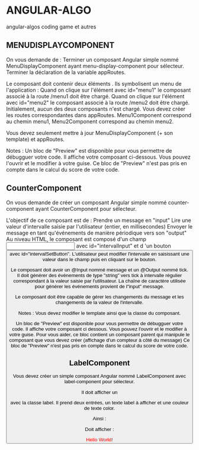 # ANGULAR-ALGO
angular-algos coding game et autres

## MENUDISPLAYCOMPONENT
On vous demande de :
Terminer un composant Angular simple nommé MenuDisplayComponent ayant menu-display-component pour sélecteur.
Terminer la déclaration de la variable appRoutes.
 
Le composant doit contenir deux éléments <a>. Ils symbolisent un menu de l'application :
Quand on clique sur l'élément <a> avec id="menu1" le composant associé à la route /menu1 doit être chargé.
Quand on clique sur l'élément <a> avec id="menu2" le composant associé à la route /menu2 doit être chargé.
Initialement, aucun des deux composants n'est chargé.
Vous devez créer les routes correspondantes dans appRoutes. Menu1Component correspond au chemin menu1, Menu2Component correspond au chemin menu2.
 
Vous devez seulement mettre à jour MenuDisplayComponent (+ son template) et appRoutes.
 
Notes : 
Un bloc de "Preview" est disponible pour vous permettre de débugguer votre code. Il affiche votre composant ci-dessous. Vous pouvez l'ouvrir et le modifier à votre guise.
Ce bloc de "Preview" n'est pas pris en compte dans le calcul du score de votre code.



## CounterComponent
On vous demande de créer un composant Angular simple nommé counter-component ayant  CounterComponent pour sélecteur.

L'objectif de ce composant est de :
Prendre un message en "input" Lire une valeur d'intervalle saisie par l'utilisateur (entier, en
millisecondes) Envoyer le message en tant qu'événements de manière périodique vers son "output"
Au niveau HTML, le composant est composé d'un champ <input> avec id="intervalInput" et d 'un bouton <button> avec id="intervalSetButton".
L'utilisateur peut modifier l'intervalle en saisissant une valeur dans le champ puis en cliquant sur le bouton.

Le composant doit avoir un @Input nommé message et un @Output nommé tick.
Il doit générer des événements de type "string" vers tick à intervalle régulier correspondant à la valeur saisie par
l'utilisateur. La chaîne de caractère utilisée pour générer les événements provient de l"input" message. 

Le composant doit être capable de gérer les changements du message et les changements de la valeur de l'intervalle.

Notes : Vous devez modifier le template ainsi que la classe du composant. 

Un bloc de "Preview" est disponible pour vous permettre de débugguer votre code. Il affiche votre composant ci
dessous. Vous pouvez l'ouvrir et le modifier à votre guise. 
Pour vous aider, ce bloc contient un composant parent qui manipule le composant que vous devez créer (affichage d'un compteur à côté du
message) Ce bloc de "Preview" n'est pas pris en compte dans le calcul du score de votre code.

## LabelComponent
Vous devez créer un simple composant Angular nommé LabelComponent avec label-component pour sélecteur.

Il doit afficher un  <div>  avec la classe label.
Il prend deux entrées, un texte label à afficher et une couleur de texte color.

Ainsi :
<label-component label='Hello World!' color='red'></label-component>

Doit afficher :
<div class="label" style="color: red;">Hello World!</div>
 